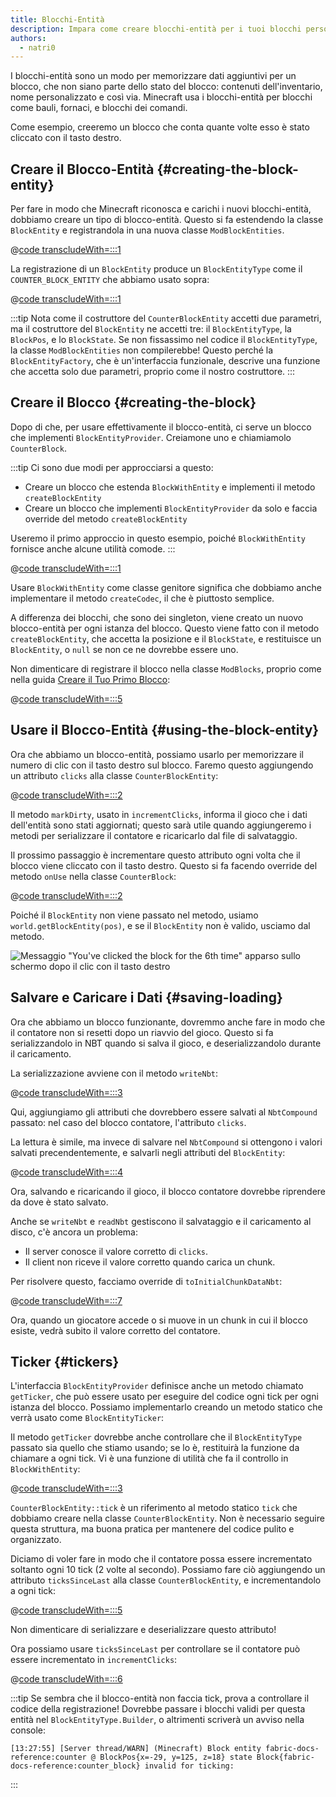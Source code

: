 ```yaml
---
title: Blocchi-Entità
description: Impara come creare blocchi-entità per i tuoi blocchi personalizzati.
authors:
  - natri0
---
```


I blocchi-entità sono un modo per memorizzare dati aggiuntivi per un blocco, che non siano parte dello stato del blocco: contenuti dell'inventario, nome personalizzato e così via.
Minecraft usa i blocchi-entità per blocchi come bauli, fornaci, e blocchi dei comandi.

Come esempio, creeremo un blocco che conta quante volte esso è stato cliccato con il tasto destro.

## Creare il Blocco-Entità {#creating-the-block-entity}

Per fare in modo che Minecraft riconosca e carichi i nuovi blocchi-entità, dobbiamo creare un tipo di blocco-entità. Questo si fa estendendo la classe `BlockEntity` e registrandola in una nuova classe `ModBlockEntities`.

@[code transcludeWith=:::1](@/reference/latest/src/main/java/com/example/docs/block/entity/custom/CounterBlockEntity.java)

La registrazione di un `BlockEntity` produce un `BlockEntityType` come il `COUNTER_BLOCK_ENTITY` che abbiamo usato sopra:

@[code transcludeWith=:::1](@/reference/latest/src/main/java/com/example/docs/block/entity/ModBlockEntities.java)

:::tip
Nota come il costruttore del `CounterBlockEntity` accetti due parametri, ma il costruttore del `BlockEntity` ne accetti tre: il `BlockEntityType`, la `BlockPos`, e lo `BlockState`.
Se non fissassimo nel codice il `BlockEntityType`, la classe `ModBlockEntities` non compilerebbe! Questo perché la `BlockEntityFactory`, che è un'interfaccia funzionale, descrive una funzione che accetta solo due parametri, proprio come il nostro costruttore.
:::

## Creare il Blocco {#creating-the-block}

Dopo di che, per usare effettivamente il blocco-entità, ci serve un blocco che implementi `BlockEntityProvider`. Creiamone uno e chiamiamolo `CounterBlock`.

:::tip
Ci sono due modi per approcciarsi a questo:

- Creare un blocco che estenda `BlockWithEntity` e implementi il metodo `createBlockEntity`
- Creare un blocco che implementi `BlockEntityProvider` da solo e faccia override del metodo `createBlockEntity`

Useremo il primo approccio in questo esempio, poiché `BlockWithEntity` fornisce anche alcune utilità comode.
:::

@[code transcludeWith=:::1](@/reference/latest/src/main/java/com/example/docs/block/custom/CounterBlock.java)

Usare `BlockWithEntity` come classe genitore significa che dobbiamo anche implementare il metodo `createCodec`, il che è piuttosto semplice.

A differenza dei blocchi, che sono dei singleton, viene creato un nuovo blocco-entità per ogni istanza del blocco. Questo viene fatto con il metodo `createBlockEntity`, che accetta la posizione e il `BlockState`, e restituisce un `BlockEntity`, o `null` se non ce ne dovrebbe essere uno.

Non dimenticare di registrare il blocco nella classe `ModBlocks`, proprio come nella guida [Creare il Tuo Primo Blocco](../blocks/first-block):

@[code transcludeWith=:::5](@/reference/latest/src/main/java/com/example/docs/block/ModBlocks.java)

## Usare il Blocco-Entità {#using-the-block-entity}

Ora che abbiamo un blocco-entità, possiamo usarlo per memorizzare il numero di clic con il tasto destro sul blocco. Faremo questo aggiungendo un attributo `clicks` alla classe `CounterBlockEntity`:

@[code transcludeWith=:::2](@/reference/latest/src/main/java/com/example/docs/block/entity/custom/CounterBlockEntity.java)

Il metodo `markDirty`, usato in `incrementClicks`, informa il gioco che i dati dell'entità sono stati aggiornati; questo sarà utile quando aggiungeremo i metodi per serializzare il contatore e ricaricarlo dal file di salvataggio.

Il prossimo passaggio è incrementare questo attributo ogni volta che il blocco viene cliccato con il tasto destro. Questo si fa facendo override del metodo `onUse` nella classe `CounterBlock`:

@[code transcludeWith=:::2](@/reference/latest/src/main/java/com/example/docs/block/custom/CounterBlock.java)

Poiché il `BlockEntity` non viene passato nel metodo, usiamo `world.getBlockEntity(pos)`, e se il `BlockEntity` non è valido, usciamo dal metodo.

![Messaggio "You've clicked the block for the 6th time" apparso sullo schermo dopo il clic con il tasto destro](/assets/develop/blocks/block_entities_1.png)

## Salvare e Caricare i Dati {#saving-loading}

Ora che abbiamo un blocco funzionante, dovremmo anche fare in modo che il contatore non si resetti dopo un riavvio del gioco. Questo si fa serializzandolo in NBT quando si salva il gioco, e deserializzandolo durante il caricamento.

La serializzazione avviene con il metodo `writeNbt`:

@[code transcludeWith=:::3](@/reference/latest/src/main/java/com/example/docs/block/entity/custom/CounterBlockEntity.java)

Qui, aggiungiamo gli attributi che dovrebbero essere salvati al `NbtCompound` passato: nel caso del blocco contatore, l'attributo `clicks`.

La lettura è simile, ma invece di salvare nel `NbtCompound` si ottengono i valori salvati precendentemente, e salvarli negli attributi del `BlockEntity`:

@[code transcludeWith=:::4](@/reference/latest/src/main/java/com/example/docs/block/entity/custom/CounterBlockEntity.java)

Ora, salvando e ricaricando il gioco, il blocco contatore dovrebbe riprendere da dove è stato salvato.

Anche se `writeNbt` e `readNbt` gestiscono il salvataggio e il caricamento al disco, c'è ancora un problema:

- Il server conosce il valore corretto di `clicks`.
- Il client non riceve il valore corretto quando carica un chunk.

Per risolvere questo, facciamo override di `toInitialChunkDataNbt`:

@[code transcludeWith=:::7](@/reference/latest/src/main/java/com/example/docs/block/entity/custom/CounterBlockEntity.java)

Ora, quando un giocatore accede o si muove in un chunk in cui il blocco esiste, vedrà subito il valore corretto del contatore.

## Ticker {#tickers}

L'interfaccia `BlockEntityProvider` definisce anche un metodo chiamato `getTicker`, che può essere usato per eseguire del codice ogni tick per ogni istanza del blocco. Possiamo implementarlo creando un metodo statico che verrà usato come `BlockEntityTicker`:

Il metodo `getTicker` dovrebbe anche controllare che il `BlockEntityType` passato sia quello che stiamo usando; se lo è, restituirà la funzione da chiamare a ogni tick. Vi è una funzione di utilità che fa il controllo in `BlockWithEntity`:

@[code transcludeWith=:::3](@/reference/latest/src/main/java/com/example/docs/block/custom/CounterBlock.java)

`CounterBlockEntity::tick` è un riferimento al metodo statico `tick` che dobbiamo creare nella classe `CounterBlockEntity`. Non è necessario seguire questa struttura, ma buona pratica per mantenere del codice pulito e organizzato.

Diciamo di voler fare in modo che il contatore possa essere incrementato soltanto ogni 10 tick (2 volte al secondo). Possiamo fare ciò aggiungendo un attributo `ticksSinceLast` alla classe `CounterBlockEntity`, e incrementandolo a ogni tick:

@[code transcludeWith=:::5](@/reference/latest/src/main/java/com/example/docs/block/entity/custom/CounterBlockEntity.java)

Non dimenticare di serializzare e deserializzare questo attributo!

Ora possiamo usare `ticksSinceLast` per controllare se il contatore può essere incrementato in `incrementClicks`:

@[code transcludeWith=:::6](@/reference/latest/src/main/java/com/example/docs/block/entity/custom/CounterBlockEntity.java)

:::tip
Se sembra che il blocco-entità non faccia tick, prova a controllare il codice della registrazione! Dovrebbe passare i blocchi validi per questa entità nel `BlockEntityType.Builder`, o altrimenti scriverà un avviso nella console:

```text
[13:27:55] [Server thread/WARN] (Minecraft) Block entity fabric-docs-reference:counter @ BlockPos{x=-29, y=125, z=18} state Block{fabric-docs-reference:counter_block} invalid for ticking:
```

:::
